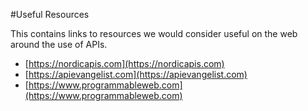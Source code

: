 #Useful Resources

This contains links to resources we would consider useful on the web around the use of APIs.

* [https://nordicapis.com](https://nordicapis.com)
* [https://apievangelist.com](https://apievangelist.com)
* [https://www.programmableweb.com](https://www.programmableweb.com)